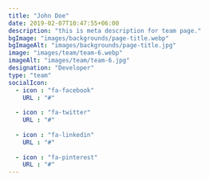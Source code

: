 ```yaml
---
title: "John Doe"
date: 2019-02-07T10:47:55+06:00
description: "this is meta description for team page."
bgImage: "images/backgrounds/page-title.webp"
bgImageAlt: "images/backgrounds/page-title.jpg"
image: "images/team/team-6.webp"
imageAlt: "images/team/team-6.jpg"
designation: "Developer"
type: "team"
socialIcon:
  - icon : "fa-facebook"
    URL : "#"
    
  - icon : "fa-twitter"
    URL : "#"
    
  - icon : "fa-linkedin"
    URL : "#"
    
  - icon : "fa-pinterest"
    URL : "#"
---
```


